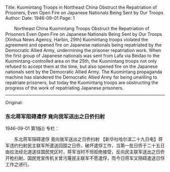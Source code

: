 Title: Kuomintang Troops in Northeast China Obstruct the Repatriation of Prisoners, Even Open Fire on Japanese Nationals Being Sent by Our Troops
Author:
Date: 1946-09-01
Page: 1

　　Northeast China Kuomintang Troops Obstruct the Repatriation of Prisoners
    Even Open Fire on Japanese Nationals Being Sent by Our Troops
    [Xinhua News Agency, Harbin, 29th] Kuomintang troops violated the agreement and opened fire on Japanese nationals being repatriated by the Democratic Allied Army, undermining the prisoner repatriation work. When the first group of Japanese nationals was sent from Lafa via Beidao to the Kuomintang-controlled area on the 25th, the Kuomintang troops not only refused to accept them at the time, but also opened fire on the Japanese nationals sent by the Democratic Allied Army. The Kuomintang propaganda machine has slandered the Democratic Allied Army for being unwilling to repatriate prisoners, but today the Kuomintang troops are obstructing the progress of the work of repatriating Japanese prisoners.



<hr /> 

Original: 


### 东北蒋军阻碍遣俘  竟向我军送出之日侨扫射

1946-09-01
第1版()
专栏：

　　东北蒋军阻碍遣俘
    竟向我军送出之日侨扫射
    【新华社哈尔滨二十九日电】蒋军违约扫射民主联军所遣送回国之日侨，破坏遣俘工作，当第一批日侨于二十五日由拉法经北道送往国民党区时，蒋军当时不但拒绝接受，反向民主联军送出之日侨开枪扫射。国民党宣传机关曾污蔑民主联军不愿遣俘，而今日蒋军又阻碍遣送日俘工作之进行。
